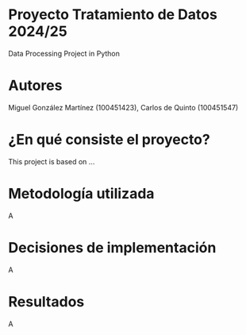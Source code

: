 # Proyecto Tratamiento de Datos 2024/25

Data Processing Project in Python

# Autores

Miguel González Martínez (100451423), Carlos de Quinto (100451547)

# ¿En qué consiste el proyecto?

This project is based on ...

# Metodología utilizada

A

# Decisiones de implementación

A

# Resultados

A



